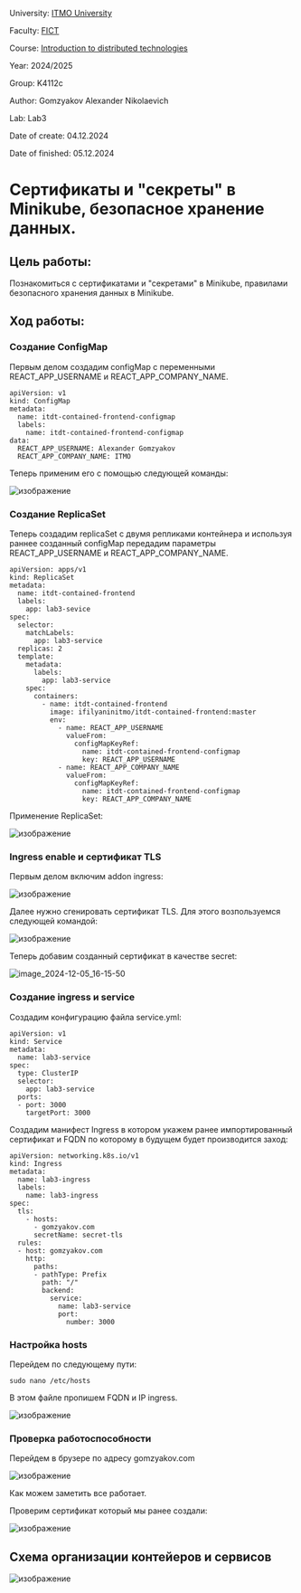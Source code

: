 University: [ITMO University](https://itmo.ru/ru/)

Faculty: [FICT](https://fict.itmo.ru)

Course: [Introduction to distributed technologies](https://github.com/itmo-ict-faculty/introduction-to-distributed-technologies)

Year: 2024/2025

Group: K4112c

Author: Gomzyakov Alexander Nikolaevich

Lab: Lab3

Date of create: 04.12.2024

Date of finished: 05.12.2024

# Сертификаты и "секреты" в Minikube, безопасное хранение данных. #

## Цель работы: ##
Познакомиться с сертификатами и "секретами" в Minikube, правилами безопасного хранения данных в Minikube. 

## Ход работы: ##

### Создание ConfigMap ###

Первым делом создадим configMap с переменными REACT_APP_USERNAME и REACT_APP_COMPANY_NAME.

```
apiVersion: v1
kind: ConfigMap
metadata:
  name: itdt-contained-frontend-configmap
  labels:
    name: itdt-contained-frontend-configmap
data:
  REACT_APP_USERNAME: Alexander Gomzyakov
  REACT_APP_COMPANY_NAME: ITMO
```
Теперь применим его с помощью следующей команды: 

![изображение](https://github.com/user-attachments/assets/5c5459c0-689c-4c80-8c67-1f25a5d95fd2)

### Создание ReplicaSet ###

Теперь создадим replicaSet с двумя репликами контейнера и используя раннее созданный configMap передадим параметры REACT_APP_USERNAME и REACT_APP_COMPANY_NAME.

```
apiVersion: apps/v1
kind: ReplicaSet
metadata:
  name: itdt-contained-frontend
  labels:
    app: lab3-sevice 
spec:
  selector:
    matchLabels:
      app: lab3-service
  replicas: 2
  template:
    metadata:
      labels:
        app: lab3-service
    spec:
      containers:
        - name: itdt-contained-frontend
          image: ifilyaninitmo/itdt-contained-frontend:master
          env:
            - name: REACT_APP_USERNAME
              valueFrom:
                configMapKeyRef:
                  name: itdt-contained-frontend-configmap
                  key: REACT_APP_USERNAME
            - name: REACT_APP_COMPANY_NAME
              valueFrom:
                configMapKeyRef:
                  name: itdt-contained-frontend-configmap
                  key: REACT_APP_COMPANY_NAME
```

Применение ReplicaSet:

![изображение](https://github.com/user-attachments/assets/937cb88f-d029-4674-95e4-eafe8adbdeeb)


### Ingress enable и сертификат TLS ###

Первым делом включим addon ingress: 

![изображение](https://github.com/user-attachments/assets/85e02214-343d-4dd1-81f4-5835ca894307)

Далее нужно сгенировать сертификат TLS. Для этого возпользуемся следующей командой: 

![изображение](https://github.com/user-attachments/assets/cad6d29b-963a-4706-b11e-6bf984f41741)

Теперь добавим созданный сертификат в качестве secret:

![image_2024-12-05_16-15-50](https://github.com/user-attachments/assets/6989b37a-9cb9-4846-a011-ec43d2c2609e)


### Создание ingress и service ###

Создадим конфигурацию файла service.yml: 

```
apiVersion: v1
kind: Service
metadata:
  name: lab3-service
spec:
  type: ClusterIP
  selector:
    app: lab3-service
  ports:
  - port: 3000
    targetPort: 3000
```

Создадим манифест Ingress в котором укажем ранее импортированный сертификат и FQDN по которому в будущем будет производится заход:

```
apiVersion: networking.k8s.io/v1
kind: Ingress
metadata:
  name: lab3-ingress
  labels:
    name: lab3-ingress
spec:
  tls:
    - hosts: 
      - gomzyakov.com
      secretName: secret-tls
  rules:
  - host: gomzyakov.com
    http:
      paths:
      - pathType: Prefix
        path: "/"
        backend:
          service:
            name: lab3-service
            port: 
              number: 3000
```

### Настройка hosts ###

Перейдем по следующему пути:
```
sudo nano /etc/hosts
```

В этом файле пропишем FQDN и IP ingress. 

![изображение](https://github.com/user-attachments/assets/d2d18a55-e87a-4860-b727-82900fdaa17e)

### Проверка работоспособности ###

Перейдем в брузере по адресу gomzyakov.com

![изображение](https://github.com/user-attachments/assets/366a2c4d-936f-4d42-9b2d-819ac1800a44)


Как можем заметить все работает. 

Проверим сертификат который мы ранее создали:

![изображение](https://github.com/user-attachments/assets/7cc59d35-92da-4858-9e01-bd7aac58c080)

## Схема организации контейеров и сервисов ##


![изображение](https://github.com/user-attachments/assets/804e7d73-5c0c-4b72-b89a-c47dc4bc035a)
